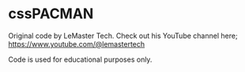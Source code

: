 # cssPACMAN

Original code by LeMaster Tech. Check out his YouTube channel here;
https://www.youtube.com/@lemastertech

Code is used for educational purposes only.
